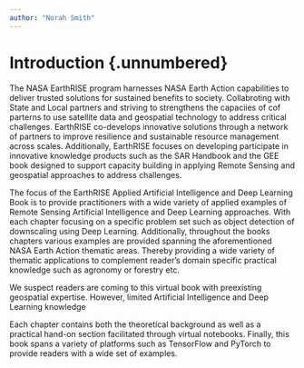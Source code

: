 ```yaml
---
author: "Norah Smith"
---
```


# Introduction {.unnumbered}


The NASA EarthRISE program harnesses NASA Earth Action capabilities to deliver trusted solutions for sustained benefits to society. Collabroting with State and Local partners and striving to strengthens the capaciies of cof parterns to use satellite data and geospatial technology to address critical challenges. EarthRISE co-develops innovative solutions through a network of partners to improve resilience and sustainable resource management across scales. Additionally, EarthRISE focuses on developing participate in innovative knowledge products such as the SAR Handbook and the GEE book designed to support capacity building in applying Remote Sensing and geospatial approaches to address challenges.

The focus of the EarthRISE Applied Artificial Intelligence and Deep Learning Book is to provide practitioners with a wide variety of applied examples of Remote Sensing Artificial Intelligence and Deep Learning approaches. With each chapter focusing on a specific problem set such as object detection of downscaling using Deep Learning. Additionally, throughout the books chapters various examples are provided spanning the aforementioned NASA Earth Action thematic areas. Thereby providing a wide variety of thematic applications to complement reader’s domain specific practical knowledge such as agronomy or forestry etc.

We suspect readers are coming to this virtual book with preexisting geospatial expertise. However, limited Artificial Intelligence and Deep Learning knowledge

Each chapter contains both the theoretical background as well as a practical hand-on section facilitated through virtual notebooks. Finally, this book spans a variety of platforms such as TensorFlow and PyTorch to provide readers with a wide set of examples.
